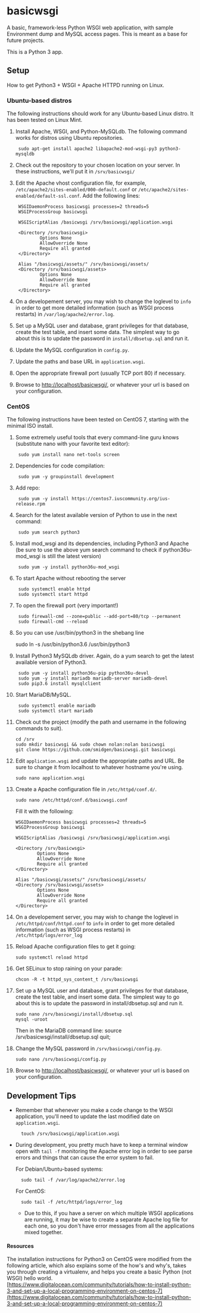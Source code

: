 # basicwsgi
A basic, framework-less Python WSGI web application, with sample Environment dump and MySQL access pages. This is meant as a base for future projects.

This is a Python 3 app.

## Setup
How to get Python3 + WSGI + Apache HTTPD running on Linux.

### Ubuntu-based distros
The following instructions should work for any Ubuntu-based Linux distro. It has been tested on Linux Mint.

1. Install Apache, WSGI, and Python-MySQLdb. The following command works for distros using Ubuntu repositories.

        sudo apt-get install apache2 libapache2-mod-wsgi-py3 python3-mysqldb

2. Check out the repository to your chosen location on your server. In these instructions, we'll put it in <code>/srv/basicwsgi/</code>

3. Edit the Apache vhost configuration file, for example, <code>/etc/apache2/sites-enabled/000-default.conf</code> or <code>/etc/apache2/sites-enabled/default-ssl.conf</code>. Add the following lines:

        WSGIDaemonProcess basicwsgi processes=2 threads=5
        WSGIProcessGroup basicwsgi

        WSGIScriptAlias /basicwsgi /srv/basicwsgi/application.wsgi

        <Directory /srv/basicwsgi>
                Options None
                AllowOverride None
                Require all granted
        </Directory>

        Alias "/basicwsgi/assets/" /srv/basicwsgi/assets/
        <Directory /srv/basicwsgi/assets>
                Options None
                AllowOverride None
                Require all granted
        </Directory>

4. On a developement server, you may wish to change the loglevel to <code>info</code> in order to get more detailed information (such as WSGI process restarts) in <code>/var/log/apache2/error.log</code>.

5. Set up a MySQL user and database, grant privileges for that database, create the test table, and insert some data. The simplest way to go about this is to update the password in <code>install/dbsetup.sql</code> and run it.

6. Update the MySQL configuration in <code>config.py</code>.

7. Update the paths and base URL in <code>application.wsgi</code>.

8. Open the appropriate firewall port (usually TCP port 80) if necessary.

9. Browse to [http://localhost/basicwsgi/](http://localhost/basicwsgi/), or whatever your url is based on your configuration.

### CentOS
The following instructions have been tested on CentOS 7, starting with the minimal ISO install.

1. Some extremely useful tools that every command-line guru knows (substitute nano with your favorite text editor):

        sudo yum install nano net-tools screen

2. Dependencies for code compilation:

        sudo yum -y groupinstall development
2. Add repo:

        sudo yum -y install https://centos7.iuscommunity.org/ius-release.rpm
3. Search for the latest available version of Python to use in the next command:

        sudo yum search python3
4. Install mod_wsgi and its dependencies, including Python3 and Apache
    (be sure to use the above yum search command to check if
    python36u-mod_wsgi is still the latest version)

        sudo yum -y install python36u-mod_wsgi

5. To start Apache without rebooting the server

        sudo systemctl enable httpd
        sudo systemctl start httpd

6. To open the firewall port (very important!)

        sudo firewall-cmd --zone=public --add-port=80/tcp --permanent
        sudo firewall-cmd --reload

7. So you can use /usr/bin/python3 in the shebang line

    sudo ln -s /usr/bin/python3.6 /usr/bin/python3

8. Install Python3 MySQLdb driver.
    Again, do a yum search to get the latest available version of Python3.

        sudo yum -y install python36u-pip python36u-devel
        sudo yum -y install mariadb mariadb-server mariadb-devel
        sudo pip3.6 install mysqlclient
9. Start MariaDB/MySQL.

        sudo systemctl enable mariadb
        sudo systemctl start mariadb
10. Check out the project (modify the path and username in the following commands to suit).

        cd /srv
        sudo mkdir basicwsgi && sudo chown nolan:nolan basicwsgi
        git clone https://github.com/smidgen/basicwsgi.git basicwsgi

11. Edit <code>application.wsgi</code> and update the appropriate paths and URL. Be sure to change it from localhost to whatever hostname you're using.

        sudo nano application.wsgi

12. Create a Apache configuration file in <code>/etc/httpd/conf.d/</code>.

        sudo nano /etc/httpd/conf.d/basicwsgi.conf
    Fill it with the following:

        WSGIDaemonProcess basicwsgi processes=2 threads=5
        WSGIProcessGroup basicwsgi

        WSGIScriptAlias /basicwsgi /srv/basicwsgi/application.wsgi

        <Directory /srv/basicwsgi>
                Options None
                AllowOverride None
                Require all granted
        </Directory>

        Alias "/basicwsgi/assets/" /srv/basicwsgi/assets/
        <Directory /srv/basicwsgi/assets>
                Options None
                AllowOverride None
                Require all granted
        </Directory>

13. On a developement server, you may wish to change the loglevel in <code>/etc/httpd/conf/httpd.conf</code> to <code>info</code> in order to get more detailed information (such as WSGI process restarts) in <code>/etc/httpd/logs/error_log</code>

14. Reload Apache configuration files to get it going:

        sudo systemctl reload httpd
15. Get SELinux to stop raining on your parade:

        chcon -R -t httpd_sys_content_t /srv/basicwsgi
16. Set up a MySQL user and database, grant privileges for that database, create the test table, and insert some data. The simplest way to go about this is to update the password in install/dbsetup.sql and run it.

        sudo nano /srv/basicwsgi/install/dbsetup.sql
        mysql -uroot

    Then in the MariaDB command line:
        source /srv/basicwsgi/install/dbsetup.sql
        quit;
17. Change the MySQL password in <code>/srv/basicwsgi/config.py</code>.

        sudo nano /srv/basicwsgi/config.py
18. Browse to [http://localhost/basicwsgi/](http://localhost/basicwsgi/), or whatever your url is based on your configuration.

## Development Tips
* Remember that whenever you make a code change to the WSGI application, you'll need to update the last modified date on <code>application.wsgi</code>.

        touch /srv/basicwsgi/application.wsgi
* During development, you pretty much have to keep a terminal window open with <code>tail -f</code> monitoring the Apache error log in order to see parse errors and things that can cause the error system to fail.

    For Debian/Ubuntu-based systems:

        sudo tail -f /var/log/apache2/error.log
    For CentOS:

        sudo tail -f /etc/httpd/logs/error_log
    * Due to this, if you have a server on which multiple WSGI applications are running, it may be wise to create a separate Apache log file for each one, so you don't have error messages from all the applications mixed together.

#### Resources
The installation instructions for Python3 on CentOS were modified from the following article, which also explains some of the how's and why's, takes you through creating a virtualenv, and helps you create a basic Python (not WSGI) hello world.
[https://www.digitalocean.com/community/tutorials/how-to-install-python-3-and-set-up-a-local-programming-environment-on-centos-7](https://www.digitalocean.com/community/tutorials/how-to-install-python-3-and-set-up-a-local-programming-environment-on-centos-7)
